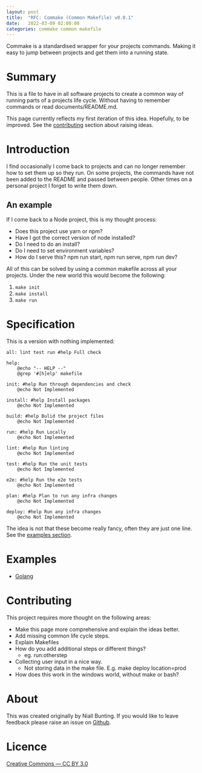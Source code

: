 ```yaml
---
layout: post
title:  "RFC: Commake (Common Makefile) v0.0.1"
date:   2022-03-09 02:00:00
categories: commake common makefile
---
```


Commake is a standardised wrapper for your projects commands. Making it easy to jump between projects and get them into a running state.

# Summary

This is a file to have in all software projects to create a common way of running parts of a projects life cycle. Without having to remember commands or read documents/README.md.

This page currently reflects my first iteration of this idea. Hopefully, to be improved. See the [contributing](#contributing) section about raising ideas.

# Introduction

I find occasionally I come back to projects and can no longer remember how to set them up so they run. On some projects, the commands have not been added to the README and passed between people. Other times on a personal project I forget to write them down.

## An example

If I come back to a Node project, this is my thought process:
* Does this project use yarn or npm?
* Have I got the correct version of node installed?
* Do I need to do an install?
* Do I need to set environment variables?
* How do I serve this? npm run start, npm run serve, npm run dev?

All of this can be solved by using a common makefile across all your projects. Under the new world this would become the following:

1. `make init`
1. `make install`
1. `make run`

# Specification

This is a version with nothing implemented:

```
all: lint test run #help Full check

help:
	@echo "-- HELP --"
	@grep '#[h]elp' makefile

init: #help Run through dependencies and check
	@echo Not Implemented

install: #help Install packages
	@echo Not Implemented

build: #help Bulid the project files
	@echo Not Implemented

run: #help Run Locally
	@echo Not Implemented

lint: #help Run linting
	@echo Not Implemented

test: #help Run the unit tests
	@echo Not Implemented

e2e: #help Run the e2e tests
	@echo Not Implemented

plan: #help Plan to run any infra changes
	@echo Not Implemented

deploy: #help Run any infra changes
	@echo Not Implemented

```

The idea is not that these become really fancy, often they are just one line. See the [examples section](#examples).

# Examples

* [Golang][goexample]

# Contributing

This project requires more thought on the following areas:
* Make this page more comprehensive and explain the ideas better.
* Add missing common life cycle steps.
* Explain Makefiles
* How do you add additional steps or different things?
  * eg. run:otherstep
* Collecting user input in a nice way.
  * Not storing data in the make file. E.g. make deploy location=prod
* How does this work in the windows world, without make or bash?

# About
This was created originally by Niall Bunting. If you would like to leave feedback please raise an issue on [Github][github].

# Licence
[Creative Commons ― CC BY 3.0][creativecommons]


[goexample]: https://raw.githubusercontent.com/NiallBunting/dotfiles/master/makefile
[github]: https://github.com/NiallBunting/niallbunting.github.io
[creativecommons]: https://creativecommons.org/licenses/by/3.0/
